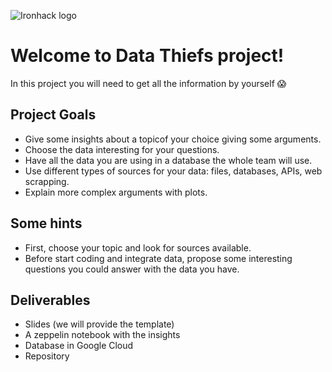 
![Ironhack logo](https://i.imgur.com/1QgrNNw.png)

# Welcome to Data Thiefs project!

In this project you will need to get all the information by yourself :scream: 

## Project Goals

* Give some insights about a topicof your choice giving some arguments.
* Choose the data interesting for your questions. 
* Have all the data you are using in a database the whole team will use.
* Use different types of sources for your data: files, databases, APIs, web scrapping.
* Explain more complex arguments with plots.


## Some hints
* First, choose your topic and look for sources available.
* Before start coding and integrate data, propose some interesting questions you could answer with the data you have.


## Deliverables
* Slides (we will provide the template)
* A zeppelin notebook with the insights
* Database in Google Cloud
* Repository
